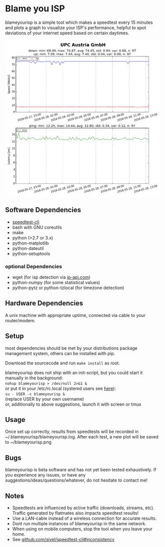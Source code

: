 # Blame you ISP
blameyourisp is a simple tool which makes a speedtest every 15 minutes and plots a graph to visualize your ISP's performance, helpful to spot deviations of your internet speed based on certain daytimes.

![Screenshot](https://github.com/freilaufdiode/blameyourisp/blob/master/screenshot.png)

## Software Dependencies
* [speedtest-cli](https://github.com/sivel/speedtest-cli)
* bash with GNU coreutils
* make
* python (>2.7 or 3.x)
* python-matplotlib
* python-dateutil
* python-setuptools

### optional Dependencies
* wget (for isp detection via [ip-api.com](http://ip-api.com))
* python-numpy (for some statistical values)
* python-pytz or python-tzlocal (for timezone detection)

## Hardware Dependencies
A unix machine with appropriate uptime, connected via cable to your router/modem.

## Setup
most dependencies should be met by your distributions package management system, others can be installed with pip.

Download the sourcecode and run `make install` as root.

blameyourisp does not ship with an init-script, but you could start it manually in the background:  
`nohup blameyourisp > /dev/null 2>&1 &`  
or put it in your /etc/rc.local (systemd users see [here](http://superuser.com/questions/278396/systemd-does-not-run-etc-rc-local)):  
`su - USER -c blameyourisp &`  
(replace USER by your own username)  
or, additionally to above suggestions, launch it with screen or tmux  

## Usage
Once set up correctly, results from speedtests will be recorded in ~/.blameyourisp/blameyourisp.log. After each test, a new plot will be saved to ~/blameyourisp.png

## Bugs
blameyourisp is beta software and has not yet been tested exhaustively. If you experience any issues, or have any suggestions/ideas/questions/whatever, do not hesitate to contact me!

## Notes
* Speedtests are influenced by active traffic (downloads, streams, etc). Traffic generated by flatmates also impacts speedtest results!
* Use a LAN-cable instead of a wireless connection for accurate results.
* Dont run multiple instances of blameyourisp in the same network.
* When using on mobile computers, stop the tool when you leave your home.
* See [github.com/sivel/speedtest-cli#inconsistency](https://github.com/sivel/speedtest-cli#inconsistency)

